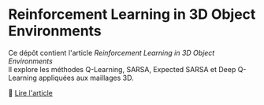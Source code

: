 # Reinforcement Learning in 3D Object Environments

Ce dépôt contient l'article *Reinforcement Learning in 3D Object Environments*  
Il explore les méthodes Q-Learning, SARSA, Expected SARSA et Deep Q-Learning appliquées aux maillages 3D.

📄 [Lire l'article](./Reinforcement%20Learning%20in%203D%20Object%20.pdf)
